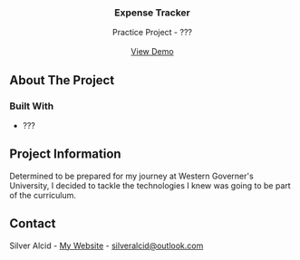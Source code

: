 <a id="readme-top"></a>

<h3 align="center">Expense Tracker</h3>

  <p align="center">
    Practice Project - ???
    <br />
    <br />
    <a href="https://github.com/github_username/repo_name">View Demo</a>
</div>


<!-- ABOUT THE PROJECT -->
## About The Project



### Built With

* ???

## Project Information
Determined to be prepared for my journey at Western Governer's University, I decided to tackle the technologies I knew was going to be part of the curriculum.

<!-- CONTACT -->
## Contact

Silver Alcid - [My Website](https://silveralcid.com) - silveralcid@outlook.com
